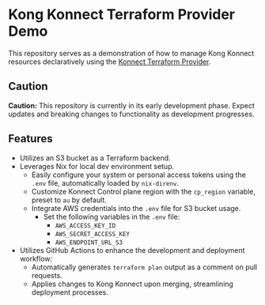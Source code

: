 # Kong Konnect Terraform Provider Demo

This repository serves as a demonstration of how to manage Kong Konnect resources declaratively using the [Konnect Terraform Provider](https://github.com/Kong/terraform-provider-konnect).

## Caution

**Caution:** This repository is currently in its early development phase. Expect updates and breaking changes to functionality as development progresses.

## Features

- Utilizes an S3 bucket as a Terraform backend.
- Leverages Nix for local dev environment setup.
  - Easily configure your system or personal access tokens using the `.env` file, automatically loaded by `nix-direnv`.
  - Customize Konnect Control plane region with the `cp_region` variable, preset to `au` by default.
  - Integrate AWS credentials into the `.env` file for S3 bucket usage.
    - Set the following variables in the `.env` file:
      - `AWS_ACCESS_KEY_ID`
      - `AWS_SECRET_ACCESS_KEY`
      - `AWS_ENDPOINT_URL_S3`
- Utilizes GitHub Actions to enhance the development and deployment workflow:
  - Automatically generates `terraform plan` output as a comment on pull requests.
  - Applies changes to Kong Konnect upon merging, streamlining deployment processes.
